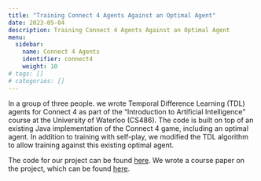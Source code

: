 ```yaml
---
title: "Training Connect 4 Agents Against an Optimal Agent"
date: 2023-05-04
description: Training Connect 4 Agents Against an Optimal Agent
menu:
  sidebar:
    name: Connect 4 Agents
    identifier: connect4
    weight: 10
# tags: []
# categories: []
---
```


In a group of three people. we wrote Temporal Difference Learning (TDL) agents for Connect 4 as part of the “Introduction to Artificial Intelligence” course at the University of Waterloo (CS486). The code is built on top of an existing Java implementation of the Connect 4 game, including an optimal agent. In addition to training with self-play, we modified the TDL algorithm to allow training against this existing optimal agent.

The code for our project can be found [here](https://github.com/cherrykit/Connect-Four). We wrote a course paper on the project, which can be found [here](connect4.pdf).
